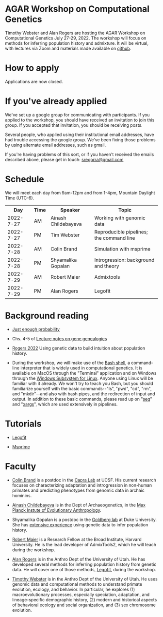 # AGAR Workshop on Computational Genetics

Timothy Webster and Alan Rogers are hosting the AGAR Workshop on
Computational Genetics July 27-29, 2022. The workshop will focus on
methods for inferring population history and admixture. It will be
virtual, with lectures via Zoom and materials made available on
[github](https://github.com/alanrogers/agar22.git).

# How to apply

Applications are now closed.

# If you've already applied

We've set up a google group for communicating with participants. If
you applied to the workshop, you should have received an invitation to
join this group. If you accepted that invitation, you should be
receiving posts.

Several people, who applied using their institutional email addresses,
have had trouble accessing the google group. We've been fixing those
problems by using alternate email addresses, such as gmail.

If you're having problems of this sort, or if you haven't received the
emails described above, please get in touch: sregorra@gmail.com

# Schedule

We will meet each day from 9am-12pm and from 1-4pm, Mountain Daylight
Time (UTC-6).

<table>
<tr>
<th>Day</th>
<th>Time</th>
<th>Speaker</th>
<th>Topic</th>
</tr>

<tr>
<td>2022-7-27</td>
<td>AM</td>
<td>Ainash Childebayeva</td>
<td>Working with genomic data</td>
</tr>

<tr>
<td>2022-7-27</td>
<td>PM</td>
<td>Tim Webster</td>
<td>Reproducible pipelines; the command line</td>
</tr>

<tr>
<td>2022-7-28</td>
<td>AM</td>
<td>Colin Brand</td>
<td>Simulation with msprime</td>
</tr>

<tr>
<td>2022-7-28</td>
<td>PM</td>
<td>Shyamalika Gopalan</td>
<td>Introgression: background and theory</td>
</tr>

<tr>
<td>2022-7-29</td>
<td>AM</td>
<td>Robert Maier</td>
<td>Admixtools</td>
</tr>

<tr>
<td>2022-7-29</td>
<td>PM</td>
<td>Alan Rogers</td>
<td>Legofit</td>
</tr>
</table>

# Background reading

* [Just enough probability](http://content.csbs.utah.edu/~rogers/pubs/Rogers-JEP.pdf)

* Chs. 4-5 of [Lecture notes on gene genealogies](ggeneal.pdf)

* [Rogers 2022](https://arxiv.org/abs/2201.02668) Using genetic data
    to build intuition about population history.

* During the workshop, we will make use of the
[Bash shell](https://www.gnu.org/software/bash/manual), a command-line
interpreter that is widely used in computational genetics. It is
available on MacOS through the "Terminal" application and on Windows
through the
[Windows Subsystem for Linux](https://docs.microsoft.com/en-us/windows/wsl/install). Anyone
using Linux will be familiar with it already.  We won't try to teach
you Bash, but you should familiarize yourself with the basic
commands--"ls", "pwd", "cd", "rm", and "mkdir"--and also with bash
pipes, and the redirection of input and output. In addition to these
basic commands, please read up on
"[seq](https://linuxhandbook.com/seq-command/)" and
"[xargs](https://en.wikipedia.org/wiki/Xargs)", which are used
extensively in pipelines.

# Tutorials

* [Legofit](legofit/legotut.pdf)

* [Msprime](msprime/msptut.pdf)

# Faculty

* [Colin Brand](https://colinmbrand.weebly.com) is a postdoc in the
  [Capra Lab](https://http://www.capralab.org) at UCSF. His current
  research focuses on characterizing adaptation and introgression in non-human
  primates and predicting phenotypes from genomic data in archaic hominins.

* [Ainash Childebayeva](https://sph.umich.edu/stories/2020posts/ainash-childebayeva.html)
  is in the Dept of Archaeogenetics, in the
  [Max Planck Instute of Evolutionary Anthropology](https://pure.mpg.de/cone/persons/resource/persons242932).

* Shyamalika Gopalan is a postdoc in the
  [Goldberg lab](https://www.goldberglab.org/people) at Duke
  University. She has
  [extensive experience](https://scholar.google.com/citations?user=mZhqPRMAAAAJ&hl=en)
  using genetic data to infer population history.

* [Robert Maier](https://heb.fas.harvard.edu/people/robert-maier) is a
  Research Fellow at the Broad Institute, Harvard University. He is
  the lead developer of AdmixTools2, which he will teach during the
  workshop. 

* [Alan Rogers](https://anthro.utah.edu/profile.php?unid=u0028949) is
  in the Anthro Dept of the University of Utah. He has developed
  several methods for inferring population history from genetic
  data. He will cover one of those methods,
  [Legofit](https://alanrogers.github.io/legofit/html/index.html),
  during the workshop.

* [Timothy Webster](https://faculty.utah.edu/u6023206-TIM_WEBSTER/hm/index.hml)
  is in the Anthro Dept of the University of Utah. He uses genomic
  data and computational methods to understand primate evolution,
  ecology, and behavior. In particular, he explores (1)
  macroevolutionary processes, especially speciation, adaptation, and
  lineage-specific demographic history, (2) modern and historical
  aspects of behavioral ecology and social organization, and (3) sex
  chromosome evolution.

